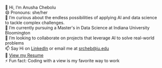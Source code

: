 👋 Hi, I’m Anusha Chebolu  
😄 Pronouns: she/her  
👀 I’m curious about the endless possibilities of applying AI and data science to tackle complex challenges.  
🌱 I’m currently pursuing a Master's in Data Science at Indiana University Bloomington  
💞️ I’m looking to collaborate on projects that leverage AI to solve real-world problems  
📫 Say Hi on [LinkedIn](https://www.linkedin.com/in/chebolu-anusha/) or email me at srcheb@iu.edu  
📄 [View my Resume](https://shorturl.at/M2HYK)  
⚡ Fun fact: Coding with a view is my favorite way to work
